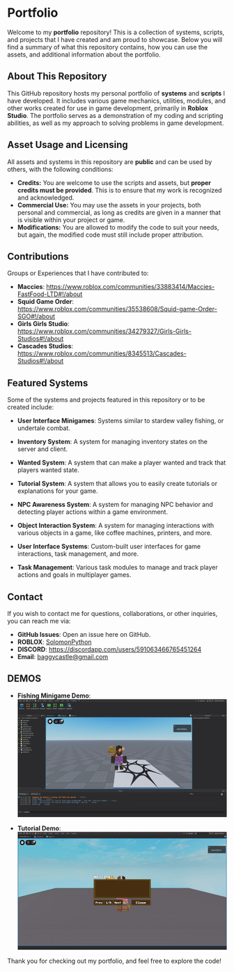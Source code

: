 # Portfolio

Welcome to my **portfolio** repository! This is a collection of systems, scripts, and projects that I have created and am proud to showcase. Below you will find a summary of what this repository contains, how you can use the assets, and additional information about the portfolio.

## About This Repository

This GitHub repository hosts my personal portfolio of **systems** and **scripts** I have developed. It includes various game mechanics, utilities, modules, and other works created for use in game development, primarily in **Roblox Studio**. The portfolio serves as a demonstration of my coding and scripting abilities, as well as my approach to solving problems in game development.

## Asset Usage and Licensing

All assets and systems in this repository are **public** and can be used by others, with the following conditions:
- **Credits:** You are welcome to use the scripts and assets, but **proper credits must be provided**. This is to ensure that my work is recognized and acknowledged.
- **Commercial Use:** You may use the assets in your projects, both personal and commercial, as long as credits are given in a manner that is visible within your project or game.
- **Modifications:** You are allowed to modify the code to suit your needs, but again, the modified code must still include proper attribution.

## Contributions

Groups or Experiences that I have contributed to:
- **Maccies**: https://www.roblox.com/communities/33883414/Maccies-FastFood-LTD#!/about 
- **Squid Game Order**: https://www.roblox.com/communities/35538608/Squid-game-Order-SGO#!/about
- **Girls Girls Studio**: https://www.roblox.com/communities/34279327/Girls-Girls-Studios#!/about
- **Cascades Studios**: https://www.roblox.com/communities/8345513/Cascades-Studios#!/about

## Featured Systems

Some of the systems and projects featured in this repository or to be created include:
- **User Interface Minigames**: Systems similar to stardew valley fishing, or undertale combat.
- **Inventory System**: A system for managing inventory states on the server and client.
- **Wanted System**: A system that can make a player wanted and track that players wanted state.

- **Tutorial System**: A system that allows you to easily create tutorials or explanations for your game.
- **NPC Awareness System**: A system for managing NPC behavior and detecting player actions within a game environment.
- **Object Interaction System**: A system for managing interactions with various objects in a game, like coffee machines, printers, and more.
- **User Interface Systems**: Custom-built user interfaces for game interactions, task management, and more.
- **Task Management**: Various task modules to manage and track player actions and goals in multiplayer games.

## Contact

If you wish to contact me for questions, collaborations, or other inquiries, you can reach me via:
- **GitHub Issues**: Open an issue here on GitHub.
- **ROBLOX**: [SolomonPython](https://www.roblox.com/users/1134085494/profile)
- **DISCORD**: https://discordapp.com/users/591063466765451264
- **Email**: baggycastle@gmail.com

## DEMOS

- **Fishing Minigame Demo**:
![demo](https://github.com/SolomonPython/Portfolio/blob/main/Assets/Fishing-demo.gif)

- **Tutorial Demo**:
![demo](https://github.com/SolomonPython/Portfolio/blob/main/Assets/tutorial-demo.gif)



Thank you for checking out my portfolio, and feel free to explore the code!
